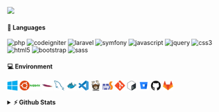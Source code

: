 ![](https://docs.google.com/drawings/d/e/2PACX-1vSXhhNr2fqXu-0T1eJyolvhBlXflK19WrvQ7CPE0fnxnDvJMwF1AF7hVcAxQhbdlqz7b-_KMc5XJ0TG/pub?w=1440&h=720)

#### :gem: Languages
![php](https://img.shields.io/badge/-php-000?&logo=Php) ![codeigniter](https://img.shields.io/badge/-codeigniter-000?&logo=codeigniter) ![laravel](https://img.shields.io/badge/-laravel-000?&logo=Laravel) ![symfony](https://img.shields.io/badge/-symfony-000?&logo=symfony) ![javascript](https://img.shields.io/badge/-javascript-000?&logo=javascript) ![jquery](https://img.shields.io/badge/-jquery-000?&logo=jquery) ![css3](https://img.shields.io/badge/-css3-000?&logo=css3) ![html5](https://img.shields.io/badge/-html5-000?&logo=html5) ![bootstrap](https://img.shields.io/badge/-bootstrap-000?&logo=bootstrap) ![sass](https://img.shields.io/badge/-sass-000?&logo=sass)
#### :computer: Environment
<code><img src="https://raw.githubusercontent.com/devicons/devicon/master/icons/windows8/windows8-original.svg" height="24" title="windows"/></code> <code><img src="https://raw.githubusercontent.com/devicons/devicon/master/icons/ubuntu/ubuntu-plain.svg" height="24" /></code><code><img src="https://raw.githubusercontent.com/devicons/devicon/master/icons/nginx/nginx-original.svg" height="24" title="nginx"/></code> <code><img src="https://raw.githubusercontent.com/devicons/devicon/master/icons/apache/apache-original.svg" height="24" title="apache"/></code> <code><img src="https://raw.githubusercontent.com/devicons/devicon/master/icons/mysql/mysql-original.svg" height="24" title="mysql"/></code> <code><img src="https://raw.githubusercontent.com/devicons/devicon/master/icons/docker/docker-original.svg" height="24" title="docker"/></code> <code><img src="https://raw.githubusercontent.com/devicons/devicon/master/icons/vscode/vscode-original.svg" height="24" title="vscode"/></code> <code><img src="https://raw.githubusercontent.com/devicons/devicon/master/icons/composer/composer-original.svg" height="24" title="composer"/></code> <code><img src="https://raw.githubusercontent.com/devicons/devicon/master/icons/phpstorm/phpstorm-original.svg" height="24" title="phpstorm"/></code> <code><img src="https://raw.githubusercontent.com/devicons/devicon/master/icons/git/git-original.svg" height="24" title="git"/></code> <code><img src="https://raw.githubusercontent.com/devicons/devicon/master/icons/bash/bash-original.svg" height="24" title="bash"/></code> <code><img src="https://raw.githubusercontent.com/devicons/devicon/master/icons/bitbucket/bitbucket-original.svg" height="24" title="bitbucket"/></code> <code><img src="https://raw.githubusercontent.com/devicons/devicon/master/icons/github/github-original.svg" height="24" title="github"/></code> <code><img src="https://raw.githubusercontent.com/devicons/devicon/master/icons/gitlab/gitlab-original.svg" height="24" title="gitlab"/></code>

<details>	
  <summary><b>⚡ Github Stats</b></summary>
  <br />
<!-- <img height="180em" src="https://github-readme-stats.vercel.app/api?username=arquizade&show_icons=true&hide_border=true&&count_private=true&include_all_commits=true" /> 
  <img height="180em" src="https://github-readme-stats.vercel.app/api/top-langs/?username=arquizade&exclude_repo=KNN-Image-Classification&show_icons=true&hide_border=true&layout=compact&langs_count=8"/>
</details>
-->
 <img height="180em" src="https://github-profile-summary-cards.vercel.app/api/cards/profile-details?username=arquizade&theme=nord_bright"/>
 
<!--
```php
<?php

namespace app/Arquizade;

class AboutMe extends Profile
{
    public function getDailyJob(): array
    {
        return [
            'workplace' => [
                'position' => 'Developer'         
            ]
        ];
    }

    public function getDailyKnowledge(): array
    {
        return [
            Php::class,
            Javascript::class,
            Laravel::class,
            Sass::class,
            Codeigniter::class,
            Symfony::class,
            Bootstrap::class,
        ];
    }

    public function getGoal(): string
    {
        return 'code challenge for 30 days.';
    }
}
```
-->
![visitors](https://visitor-badge.glitch.me/badge?page_id=arquizade)
<hr>
<h3  align="center"> :dart: Check out my repos </h3>
